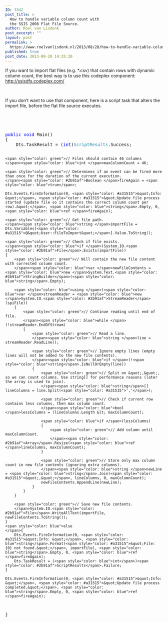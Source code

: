 ```yaml
---
ID: 3342
post_title: >
  How to handle variable column count with
  the SSIS 2008 Flat File Source.
author: Roel van Lisdonk
post_excerpt: ""
layout: post
permalink: >
  https://www.roelvanlisdonk.nl/2013/08/28/how-to-handle-variable-column-count-with-the-ssis-2008-flat-file-source/
published: true
post_date: 2013-08-28 14:35:20
---
```

<p>If you want to import flat files (e.g. *.csv) that contain rows with dynamic column count, the best way is to use this codeplex component: <a href="http://ssisdfs.codeplex.com/">http://ssisdfs.codeplex.com/</a></p>  <p>&#160;</p>  <p>If you don’t want to use that component, here is a script task that alters the import file, before the flat file source executes.</p>  <p>&#160;</p>  <p>&#160;</p>  <pre class="code"><span style="color: blue">public void </span>Main()
{
    Dts.TaskResult = (<span style="color: blue">int</span>)<span style="color: #2b91af">ScriptResults</span>.Success;

    <span style="color: green">// Files should contain 46 columns
    </span><span style="color: blue">int </span>maxColumnCount = 46;

    <span style="color: green">// Determines if an event can be fired more than once for the duration of the current execution.
    </span><span style="color: #2b91af">Boolean </span>fireAgain = <span style="color: blue">true</span>;

    Dts.Events.FireInformation(0, <span style="color: #a31515">&quot;Info: &quot;</span>, <span style="color: #a31515">&quot;Update file process started (update file so it contains the correct column count per row).&quot;</span>, <span style="color: blue">string</span>.Empty, 0, <span style="color: blue">ref </span>fireAgain);

    <span style="color: green">// Get file path.
    </span><span style="color: blue">string </span>importFile = Dts.Variables[<span style="color: #a31515">@&quot;User::FileToImport&quot;</span>].Value.ToString();

    <span style="color: green">// Check if file exists.
    </span><span style="color: blue">if </span>(System.IO.<span style="color: #2b91af">File</span>.Exists(importFile))
    {
        <span style="color: green">// Will contain the new file content with corrected column count.
        </span><span style="color: blue">var </span>newFileContents = <span style="color: blue">new </span>System.Text.<span style="color: #2b91af">StringBuilder</span>(<span style="color: blue">string</span>.Empty);

        <span style="color: blue">using </span>(<span style="color: blue">var </span>streamReader = <span style="color: blue">new </span>System.IO.<span style="color: #2b91af">StreamReader</span>(spiFile))
        {
            <span style="color: green">// Continue reading until end of file.
            </span><span style="color: blue">while </span>(!streamReader.EndOfStream)
            {
                <span style="color: green">// Read a line.
                </span><span style="color: blue">string </span>line = streamReader.ReadLine();

                <span style="color: green">// Ignore empty lines (empty lines will not be added to the new file contents).
                </span><span style="color: blue">if </span>(!<span style="color: blue">string</span>.IsNullOrEmpty(line))
                {
                    <span style="color: green">// Split on &quot;,&quot;, so we can count columns. Use string[] for performance reasons (later the array is used to join).
                    </span><span style="color: blue">string</span>[] lineColumns = line.Split(<span style="color: #a31515">','</span>);

                    <span style="color: green">// Check if current row contains less columns, then max column count.
                    </span><span style="color: blue">bool </span>lessColumns = (lineColumns.Length &lt; maxColumnCount);

                    <span style="color: blue">if </span>(lessColumns)
                    {
                        <span style="color: green">// Add column until maxColumnCount.
                        </span><span style="color: #2b91af">Array</span>.Resize(<span style="color: blue">ref </span>lineColumns, maxColumnCount);
                    }

                    <span style="color: green">// Store only max column count in new file contents (ignoring extra columns).
                    </span><span style="color: blue">string </span>newLine = <span style="color: blue">string</span>.Join(<span style="color: #a31515">&quot;,&quot;</span>, lineColumns, 0, maxColumnCount);
                    newFileContents.AppendLine(newLine);
                }
            }
        }

        <span style="color: green">// Save new file contents.
        </span>System.IO.<span style="color: #2b91af">File</span>.WriteAllText(importFile, newFileContents.ToString());
    }
    <span style="color: blue">else
    </span>{
        Dts.Events.FireInformation(0, <span style="color: #a31515">&quot;Info: &quot;</span>, <span style="color: blue">string</span>.Format(<span style="color: #a31515">&quot;File: {0} not found.&quot;</span>, importFile), <span style="color: blue">string</span>.Empty, 0, <span style="color: blue">ref </span>fireAgain);
        Dts.TaskResult = (<span style="color: blue">int</span>)<span style="color: #2b91af">ScriptResults</span>.Failure;
    }

    Dts.Events.FireInformation(0, <span style="color: #a31515">&quot;Info: &quot;</span>, <span style="color: #a31515">&quot;Update file process completed.&quot;</span>, <span style="color: blue">string</span>.Empty, 0, <span style="color: blue">ref </span>fireAgain);
}</pre>
